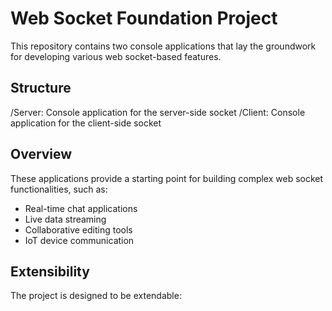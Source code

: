 # Web Socket Foundation Project
This repository contains two console applications that lay the groundwork for developing various web socket-based features.

## Structure
/Server: Console application for the server-side socket
/Client: Console application for the client-side socket

## Overview
These applications provide a starting point for building complex web socket functionalities, such as:

- Real-time chat applications
- Live data streaming
- Collaborative editing tools
- IoT device communication

## Extensibility
The project is designed to be extendable:
